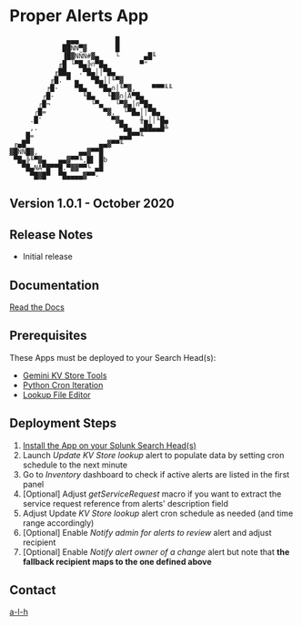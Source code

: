 #	Proper Alerts App


                  ▄▄▄         █
                 ██ÑÑ▀▓       █
                 ▐█▓NÑÑ#▓▄    └      ▄█╙
                ╓█ └▀█▄╠∩▀█▄        ▀"
               ╓██▄  .▀█▄││▀█▄   
              ╓█. ▀ ▄   ▀█▄││╙▀▓
             ╒█-    ▀█▄   ▀█▄∩│╙▀▓,    ▀▀▀╙╙
            ┌█-       ╙█▄   ╙█▓∩│Å▀█▄
           ┌█¬          └▀▄   └▀▓▄│∩▀█▄
          ┌█=              ▀▓,  └▀█▄││▀█▄
         .█'                 ▀▓▄    ╫▄││╙█▄
         ,.                    ▀█▄  ▄██▄▄█╩
        █=                     ▄▄█▀▀╙
     ╓▄█▀                 ▄▄▓▀▀╙
    ▓█ÑÑ█▓,          ▄▄▓▀▀█
     ▀█▄╠╙▀▓▄   ▄▄▓▀▀╙,█▌ █b
       ▀█▄NÅ▀█▀▀█.▀▓▓▀▀└ ▄█
         ▀█▓█▀  ▀█▄▄▄▄▓▀▀-
		 
		 
##	Version 1.0.1 - October 2020


##	Release Notes


- Initial release


##	Documentation


[Read the Docs](https://splunk-proper-alerts.rtfd.io)


##	Prerequisites


These Apps must be deployed to your Search Head(s):

- [Gemini KV Store Tools](https://splunkbase.splunk.com/app/3536/)
- [Python Cron Iteration](https://splunkbase.splunk.com/app/4027/)
- [Lookup File Editor](https://splunkbase.splunk.com/app/1724/)


##	Deployment Steps


1.	[Install the App on your Splunk Search Head(s)](https://docs.splunk.com/Documentation/Splunk/latest/Admin/Deployappsandadd-ons#Deployment_architectures)
2.	Launch *Update KV Store lookup* alert to populate data by setting cron schedule to the next minute
3.	Go to *Inventory* dashboard to check if active alerts are listed in the first panel
4.	[Optional] Adjust *getServiceRequest* macro if you want to extract the service request reference from alerts' description field
5.	Adjust Update *KV Store lookup* alert cron schedule as needed (and time range accordingly)
7.	[Optional] Enable *Notify admin for alerts to review* alert and adjust recipient
8.	[Optional] Enable *Notify alert owner of a change* alert but note that **the fallback recipient maps to the one defined above**


##	Contact


[a-l-h](https://github.com/a-l-h)

